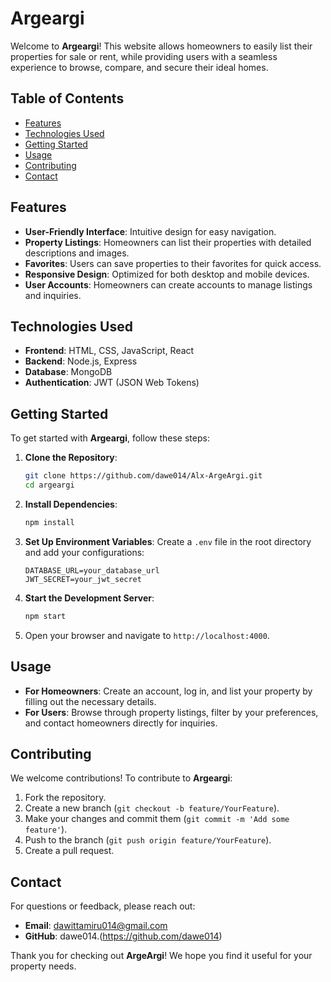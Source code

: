 # Argeargi

Welcome to **Argeargi**! This website allows homeowners to easily list their properties for sale or rent, while providing users with a seamless experience to browse, compare, and secure their ideal homes.

## Table of Contents

- [Features](#features)
- [Technologies Used](#technologies-used)
- [Getting Started](#getting-started)
- [Usage](#usage)
- [Contributing](#contributing)
- [Contact](#contact)

## Features

- **User-Friendly Interface**: Intuitive design for easy navigation.
- **Property Listings**: Homeowners can list their properties with detailed descriptions and images.
- **Favorites**: Users can save properties to their favorites for quick access.
- **Responsive Design**: Optimized for both desktop and mobile devices.
- **User Accounts**: Homeowners can create accounts to manage listings and inquiries.

## Technologies Used

- **Frontend**: HTML, CSS, JavaScript, React
- **Backend**: Node.js, Express
- **Database**: MongoDB
- **Authentication**: JWT (JSON Web Tokens)
  
## Getting Started

To get started with **Argeargi**, follow these steps:

1. **Clone the Repository**:
   ```bash
   git clone https://github.com/dawe014/Alx-ArgeArgi.git
   cd argeargi
   ```

2. **Install Dependencies**:
   ```bash
   npm install
   ```

3. **Set Up Environment Variables**:
   Create a `.env` file in the root directory and add your configurations:
   ```
   DATABASE_URL=your_database_url
   JWT_SECRET=your_jwt_secret
   ```

4. **Start the Development Server**:
   ```bash
   npm start
   ```

5. Open your browser and navigate to `http://localhost:4000`.

## Usage

- **For Homeowners**: Create an account, log in, and list your property by filling out the necessary details.
- **For Users**: Browse through property listings, filter by your preferences, and contact homeowners directly for inquiries.

## Contributing

We welcome contributions! To contribute to **Argeargi**:

1. Fork the repository.
2. Create a new branch (`git checkout -b feature/YourFeature`).
3. Make your changes and commit them (`git commit -m 'Add some feature'`).
4. Push to the branch (`git push origin feature/YourFeature`).
5. Create a pull request.


## Contact

For questions or feedback, please reach out:

- **Email**: dawittamiru014@gmail.com
- **GitHub**: dawe014.(https://github.com/dawe014)

Thank you for checking out **ArgeArgi**! We hope you find it useful for your property needs.
